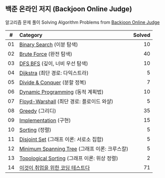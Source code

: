 ## 백준 온라인 저지 (Backjoon Online Judge)

알고리즘 문제 풀이 Solving Algorithm Problems from [Backjoon Online Judge](https://www.acmicpc.net/)

| #  |    Category    | Solved |
|:--:|:---------------|-------:|
| 01 | [Binary Search](https://github.com/wwdbsh/boj/tree/master/Binary%20Search) (이분 탐색) | 10 |
| 02 | [Brute Force](https://github.com/wwdbsh/boj/tree/master/Brute%20Force) (완전 탐색) | 40 |
| 03 | [DFS BFS](https://github.com/wwdbsh/boj/tree/master/DFS_BFS) (깊이, 너비 우선 탐색) | 10 |
| 04 | [Dijkstra](https://github.com/wwdbsh/boj/tree/master/Dijkstra) (최단 경로: 다익스트라) | 5 |
| 05 | [Divide & Conquer](https://github.com/wwdbsh/boj/tree/master/Divide%20and%20Conquer) (분할 정복) | 7 |
| 06 | [Dynamic Programming](https://github.com/wwdbsh/boj/tree/master/Dynamic%20Programming) (동적 계획법) | 10 |
| 07 | [Floyd-Warshall](https://github.com/wwdbsh/boj/tree/master/Floyd-Warshall) (최단 경로: 플로이드 와샬) | 5 |
| 08 | [Greedy](https://github.com/wwdbsh/boj/tree/master/Greedy) (그리디) | 35 |
| 09 | [Implementation](https://github.com/wwdbsh/boj/tree/master/Implementation) (구현) | 15 |
| 10 | [Sorting](https://github.com/wwdbsh/boj/tree/master/Sorting) (정렬) | 5 |
| 11 | [Disjoint Set](https://github.com/wwdbsh/boj/tree/master/Disjoint-Set) (그래프 이론: 서로소 집합) | 5 |
| 12 | [Minimum Spanning Tree](https://github.com/wwdbsh/boj/tree/master/Minimum-Spanning-Tree) (그래프 이론: 크루스칼) | 5 |
| 13 | [Topological Sorting](https://github.com/wwdbsh/boj/tree/master/Topological-Sorting) (그래프 이론: 위상 정렬) | 2 |
| 14 | [이것이 취업을 위한 코딩 테스트다](https://github.com/wwdbsh/boj/tree/master/Practice) | 71 |